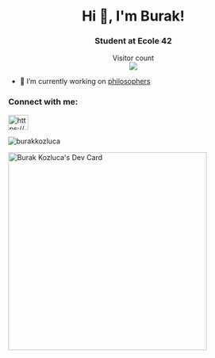 <h1 align="center">Hi 👋, I'm Burak!</h1>
<h3 align="center">Student at Ecole 42</h3>

<p align="center"> 
  Visitor count<br>
  <img src="https://profile-counter.glitch.me/insolitum/count.svg" />
</p>


- 🔭 I’m currently working on [philosophers](https://github.com/burakkozluca/Philosophers)

<h3 align="left">Connect with me:</h3>
<p align="left">
<a href="https://www.linkedin.com/in/burak-kozluca-9ba572224" target="blank"><img align="center" src="https://raw.githubusercontent.com/rahuldkjain/github-profile-readme-generator/master/src/images/icons/Social/linked-in-alt.svg" alt="https://www.linkedin.com/in/burakkozluca" height="30" width="40" /></a>
</p>

<p><img align="center" src="https://github-readme-streak-stats.herokuapp.com/?user=burakkozluca&theme=dark" alt="burakkozluca" /></p>
<a href="https://app.daily.dev/burakkozluca"><img src="https://api.daily.dev/devcards/5b1b50582b114ab4854839599d387fe7.png?r=9lw" width="400" alt="Burak Kozluca's Dev Card"/></a>


